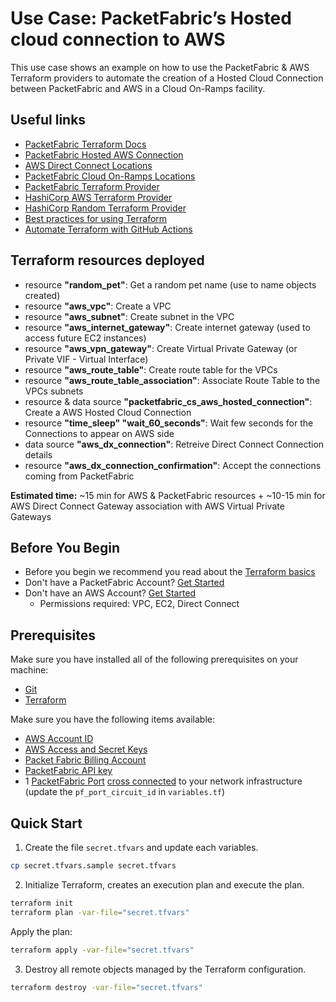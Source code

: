 # Use Case: PacketFabric’s Hosted cloud connection to AWS

This use case shows an example on how to use the PacketFabric & AWS Terraform providers 
to automate the creation of a Hosted Cloud Connection between PacketFabric and AWS in a Cloud On-Ramps facility.

## Useful links

- [PacketFabric Terraform Docs](https://docs.packetfabric.com/api/terraform/)
- [PacketFabric Hosted AWS Connection](https://docs.packetfabric.com/cloud/aws/hosted/create/)
- [AWS Direct Connect Locations](https://aws.amazon.com/directconnect/locations/)
- [PacketFabric Cloud On-Ramps Locations](https://packetfabric.com/locations/cloud-on-ramps)
- [PacketFabric Terraform Provider](https://registry.terraform.io/providers/PacketFabric/packetfabric)
- [HashiCorp AWS Terraform Provider](https://registry.terraform.io/providers/hashicorp/aws)
- [HashiCorp Random Terraform Provider](https://registry.terraform.io/providers/hashicorp/random)
- [Best practices for using Terraform](https://cloud.google.com/docs/terraform/best-practices-for-terraform)
- [Automate Terraform with GitHub Actions](https://learn.hashicorp.com/tutorials/terraform/github-actions?in=terraform/automation)

## Terraform resources deployed

- resource **"random_pet"**: Get a random pet name (use to name objects created)
- resource **"aws_vpc"**: Create a VPC
- resource **"aws_subnet"**: Create subnet in the VPC
- resource **"aws_internet_gateway"**: Create internet gateway (used to access future EC2 instances)
- resource **"aws_vpn_gateway"**: Create Virtual Private Gateway (or Private VIF - Virtual Interface)
- resource **"aws_route_table"**: Create route table for the VPCs
- resource **"aws_route_table_association"**: Associate Route Table to the VPCs subnets
- resource & data source **"packetfabric_cs_aws_hosted_connection"**: Create a AWS Hosted Cloud Connection 
- resource **"time_sleep" "wait_60_seconds"**: Wait few seconds for the Connections to appear on AWS side
- data source **"aws_dx_connection"**: Retreive Direct Connect Connection details
- resource **"aws_dx_connection_confirmation"**: Accept the connections coming from PacketFabric
<!--  - resource **"aws_dx_gateway"**: Create Direct Connect Gateways -->
<!--  - resource **"aws_dx_private_virtual_interface"**: Create Direct Connect Private Virtual interfaces -->
<!--  - resource **"aws_dx_gateway_association"**: Associates a Direct Connect Gateway with a Virtual Private Gateways (VPG)  -->

**Estimated time:** ~15 min for AWS & PacketFabric resources + ~10-15 min for AWS Direct Connect Gateway association with AWS Virtual Private Gateways

## Before You Begin

- Before you begin we recommend you read about the [Terraform basics](https://www.terraform.io/intro)
- Don't have a PacketFabric Account? [Get Started](https://docs.packetfabric.com/intro/)
- Don't have an AWS Account? [Get Started](https://aws.amazon.com/free/)
    - Permissions required: VPC, EC2, Direct Connect

## Prerequisites

Make sure you have installed all of the following prerequisites on your machine:

- [Git](https://git-scm.com/downloads)
- [Terraform](https://learn.hashicorp.com/tutorials/terraform/install-cli)

Make sure you have the following items available:

- [AWS Account ID](https://docs.aws.amazon.com/IAM/latest/UserGuide/console_account-alias.html)
- [AWS Access and Secret Keys](https://docs.aws.amazon.com/general/latest/gr/aws-security-credentials.html)
- [Packet Fabric Billing Account](https://docs.packetfabric.com/api/examples/account_uuid/)
- [PacketFabric API key](https://docs.packetfabric.com/admin/my_account/keys/)
- 1 [PacketFabric Port](https://docs.packetfabric.com/ports/) [cross connected](https://docs.packetfabric.com/xconnect/) to your network infrastructure (update the ``pf_port_circuit_id`` in ``variables.tf``)

## Quick Start

1. Create the file ``secret.tfvars`` and update each variables.

```sh
cp secret.tfvars.sample secret.tfvars
```

2. Initialize Terraform, creates an execution plan and execute the plan.

```sh
terraform init
terraform plan -var-file="secret.tfvars"
```

Apply the plan:

```sh
terraform apply -var-file="secret.tfvars"
```

3. Destroy all remote objects managed by the Terraform configuration.

```sh
terraform destroy -var-file="secret.tfvars"
```
